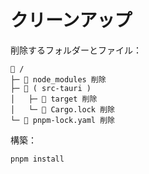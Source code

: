 # クリーンアップ

削除するフォルダーとファイル：  

```plaintext
📁 /
├─ 📁 node_modules 削除
├─ 📁 ( src-tauri )
│   ├─ 📁 target 削除
│   └─ 📄 Cargo.lock 削除
└─ 📄 pnpm-lock.yaml 削除
```

構築：  

```
pnpm install
```
